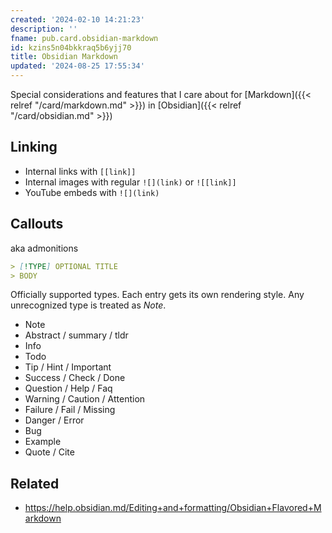 ```yaml
---
created: '2024-02-10 14:21:23'
description: ''
fname: pub.card.obsidian-markdown
id: kzins5n04bkkraq5b6yjj70
title: Obsidian Markdown
updated: '2024-08-25 17:55:34'
---
```


Special considerations and features that I care about for [Markdown]({{< relref "/card/markdown.md" >}}) in [Obsidian]({{< relref "/card/obsidian.md" >}})

<!--more-->

## Linking

- Internal links with `[[link]]`
- Internal images with regular `![](link)` or `![[link]]`
- YouTube embeds with `![](link)`

## Callouts

aka admonitions

```md
> [!TYPE] OPTIONAL TITLE
> BODY
```

Officially supported types. Each entry gets its own rendering style. Any unrecognized type is treated as *Note*.

- Note
- Abstract / summary / tldr
- Info
- Todo
- Tip / Hint / Important
- Success / Check / Done
- Question / Help / Faq
- Warning / Caution / Attention
- Failure / Fail / Missing
- Danger / Error
- Bug
- Example
- Quote / Cite

## Related

- <https://help.obsidian.md/Editing+and+formatting/Obsidian+Flavored+Markdown>